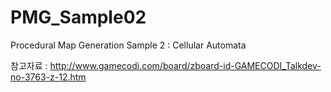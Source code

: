 # PMG_Sample02
Procedural Map Generation Sample 2 : Cellular Automata


참고자료 : http://www.gamecodi.com/board/zboard-id-GAMECODI_Talkdev-no-3763-z-12.htm
